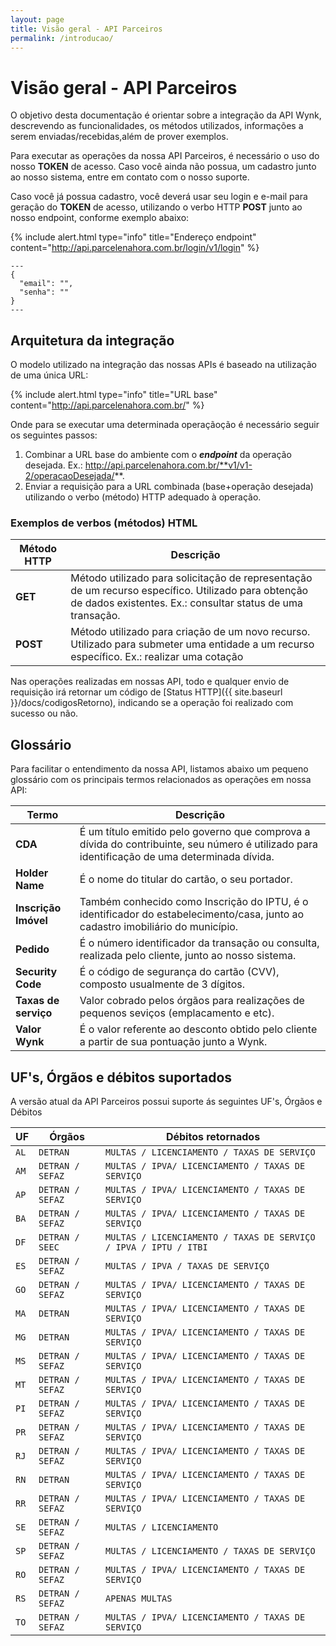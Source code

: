 ```yaml
---
layout: page
title: Visão geral - API Parceiros
permalink: /introducao/
---
```


# Visão geral - API Parceiros

O objetivo desta documentação é orientar sobre a integração da API Wynk, descrevendo as funcionalidades, os métodos utilizados, informações a serem enviadas/recebidas,além de prover exemplos.

Para executar as operações da nossa API Parceiros, é necessário o uso do nosso **TOKEN** de acesso. Caso você ainda não possua, um cadastro junto ao nosso sistema, entre em contato com o nosso suporte.

Caso você já possua cadastro, você deverá usar seu login e e-mail para geração do **TOKEN** de acesso, utilizando o verbo HTTP **POST** junto ao nosso endpoint, conforme exemplo abaixo:

{% include alert.html type="info" title="Endereço endpoint" content="http://api.parcelenahora.com.br/login/v1/login" %}

```
---
{
  "email": "",
  "senha": ""
}
---
```
## Arquitetura da integração

O modelo utilizado na integração das nossas APIs é baseado na utilização de uma única URL:

{% include alert.html type="info" title="URL base" content="http://api.parcelenahora.com.br/" %}

Onde para se executar uma determinada operaçãoção é necessário seguir os seguintes passos:

1. Combinar a URL base do ambiente com o **_endpoint_** da operação desejada. Ex.: http://api.parcelenahora.com.br/**v1/v1-2/operacaoDesejada/**.
2. Enviar a requisição para a URL combinada (base+operação desejada) utilizando o verbo (método) HTTP adequado à operação.

### Exemplos de verbos (métodos) HTML

|Método HTTP|Descrição|
|---|---|
|**GET**|Método utilizado para solicitação de representação de um recurso específico. Utilizado para obtenção de dados existentes. Ex.: consultar status de uma transação.|
|**POST**|Método utilizado para criação de um novo recurso. Utilizado para submeter uma entidade a um recurso específico. Ex.: realizar uma cotação|

Nas operações realizadas em nossas API, todo e qualquer envio de requisição irá retornar um código de [Status HTTP]({{ site.baseurl }}/docs/codigosRetorno), indicando se a operação foi realizado com sucesso ou não.

## Glossário 

Para facilitar o entendimento da nossa API, listamos abaixo um pequeno glossário com os principais termos relacionados as operações em nossa API:

|Termo|Descrição|
|---|---|
|**CDA**|É um título emitido pelo governo que comprova a dívida do contribuinte, seu número é utilizado para identificação de uma determinada dívida.|
|**Holder Name**|É o nome do titular do cartão, o seu portador.|
|**Inscrição Imóvel**|Também conhecido como Inscrição do IPTU, é o identificador do estabelecimento/casa, junto ao cadastro imobiliário do município.|
|**Pedido**|É o número identificador da transação ou consulta, realizada pelo cliente, junto ao nosso sistema.|
|**Security Code**|É o código de segurança do cartão (CVV), composto usualmente de 3 dígitos.|
|**Taxas de serviço**|Valor cobrado pelos órgãos para realizações de pequenos seviços (emplacamento e etc).|
|**Valor Wynk**|É o valor referente ao desconto obtido pelo cliente a partir de sua pontuação junto a Wynk.|

## UF's, Órgãos e débitos suportados

A versão atual da API Parceiros possui suporte ás seguintes UF's, Órgãos e Débitos

| UF      | Órgãos            | Débitos retornados                  |
|---------|-------------------|-------------------------------------|
| `AL`      | `DETRAN        `    | `MULTAS / LICENCIAMENTO / TAXAS DE SERVIÇO`                                |
| `AM`      | `DETRAN / SEFAZ`    | `MULTAS / IPVA/ LICENCIAMENTO / TAXAS DE SERVIÇO   `                           |
| `AP`      | `DETRAN / SEFAZ`    | `MULTAS / IPVA/ LICENCIAMENTO / TAXAS DE SERVIÇO`                                  |
| `BA`      | `DETRAN / SEFAZ`    | `MULTAS / IPVA/ LICENCIAMENTO / TAXAS DE SERVIÇO`                                  |
| `DF`      | `DETRAN / SEEC `    | `MULTAS / LICENCIAMENTO / TAXAS DE SERVIÇO / IPVA / IPTU / ITBI` |
| `ES`      | `DETRAN / SEFAZ`    | `MULTAS / IPVA / TAXAS DE SERVIÇO`                               |
| `GO`      | `DETRAN / SEFAZ`    | `MULTAS / IPVA/ LICENCIAMENTO / TAXAS DE SERVIÇO  `                              |
| `MA`      | `DETRAN        `    | `MULTAS / IPVA/ LICENCIAMENTO / TAXAS DE SERVIÇO`                                  |
| `MG`      | `DETRAN        `    | `MULTAS / IPVA/ LICENCIAMENTO / TAXAS DE SERVIÇO `                             |
| `MS`      | `DETRAN / SEFAZ`    | `MULTAS / IPVA/ LICENCIAMENTO / TAXAS DE SERVIÇO `                                |
| `MT`      | `DETRAN / SEFAZ`    | `MULTAS / IPVA/ LICENCIAMENTO / TAXAS DE SERVIÇO`                                  |
| `PI`      | `DETRAN / SEFAZ`    | `MULTAS / IPVA/ LICENCIAMENTO / TAXAS DE SERVIÇO `                                 |
| `PR`      | `DETRAN / SEFAZ`    | `MULTAS / IPVA/ LICENCIAMENTO / TAXAS DE SERVIÇO`                                  |
| `RJ`      | `DETRAN / SEFAZ`    | `MULTAS / IPVA/ LICENCIAMENTO / TAXAS DE SERVIÇO`                               |
| `RN`      | `DETRAN        `    | `MULTAS / IPVA/ LICENCIAMENTO / TAXAS DE SERVIÇO   `                               |
| `RR`      | `DETRAN / SEFAZ`    | `MULTAS / IPVA/ LICENCIAMENTO / TAXAS DE SERVIÇO `                                |
| `SE`      | `DETRAN / SEFAZ`    | `MULTAS / LICENCIAMENTO`                               |
| `SP`      | `DETRAN / SEFAZ`    | `MULTAS / LICENCIAMENTO / TAXAS DE SERVIÇO`                                |
| `RO`      | `DETRAN / SEFAZ`    | `MULTAS / IPVA/ LICENCIAMENTO / TAXAS DE SERVIÇO `                                 |
| `RS`      | `DETRAN / SEFAZ`    | `APENAS MULTAS `                              |
| `TO`      | `DETRAN / SEFAZ`    | `MULTAS / IPVA/ LICENCIAMENTO / TAXAS DE SERVIÇO `                                |

